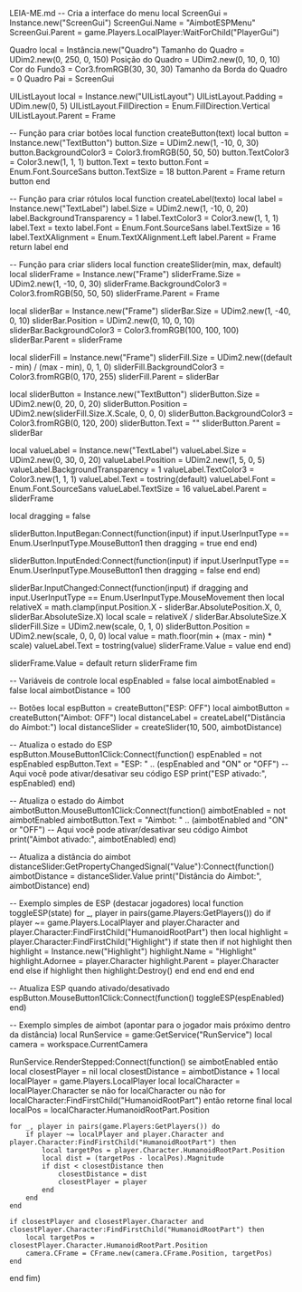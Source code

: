 LEIA-ME.md
-- Cria a interface do menu local ScreenGui = Instance.new("ScreenGui") ScreenGui.Name = "AimbotESPMenu" ScreenGui.Parent = game.Players.LocalPlayer:WaitForChild("PlayerGui")

Quadro local = Instância.new("Quadro") Tamanho do Quadro = UDim2.new(0, 250, 0, 150) Posição do Quadro = UDim2.new(0, 10, 0, 10) Cor do Fundo3 = Cor3.fromRGB(30, 30, 30) Tamanho da Borda do Quadro = 0 Quadro Pai = ScreenGui

UIListLayout local = Instance.new("UIListLayout") UIListLayout.Padding = UDim.new(0, 5) UIListLayout.FillDirection = Enum.FillDirection.Vertical UIListLayout.Parent = Frame

-- Função para criar botões local function createButton(text) local button = Instance.new("TextButton") button.Size = UDim2.new(1, -10, 0, 30) button.BackgroundColor3 = Color3.fromRGB(50, 50, 50) button.TextColor3 = Color3.new(1, 1, 1) button.Text = texto button.Font = Enum.Font.SourceSans button.TextSize = 18 button.Parent = Frame return button end

-- Função para criar rótulos local function createLabel(texto) local label = Instance.new("TextLabel") label.Size = UDim2.new(1, -10, 0, 20) label.BackgroundTransparency = 1 label.TextColor3 = Color3.new(1, 1, 1) label.Text = texto label.Font = Enum.Font.SourceSans label.TextSize = 16 label.TextXAlignment = Enum.TextXAlignment.Left label.Parent = Frame return label end

-- Função para criar sliders local function createSlider(min, max, default) local sliderFrame = Instance.new("Frame") sliderFrame.Size = UDim2.new(1, -10, 0, 30) sliderFrame.BackgroundColor3 = Color3.fromRGB(50, 50, 50) sliderFrame.Parent = Frame

local sliderBar = Instance.new("Frame")
sliderBar.Size = UDim2.new(1, -40, 0, 10)
sliderBar.Position = UDim2.new(0, 10, 0, 10)
sliderBar.BackgroundColor3 = Color3.fromRGB(100, 100, 100)
sliderBar.Parent = sliderFrame

local sliderFill = Instance.new("Frame")
sliderFill.Size = UDim2.new((default - min) / (max - min), 0, 1, 0)
sliderFill.BackgroundColor3 = Color3.fromRGB(0, 170, 255)
sliderFill.Parent = sliderBar

local sliderButton = Instance.new("TextButton")
sliderButton.Size = UDim2.new(0, 20, 0, 20)
sliderButton.Position = UDim2.new(sliderFill.Size.X.Scale, 0, 0, 0)
sliderButton.BackgroundColor3 = Color3.fromRGB(0, 120, 200)
sliderButton.Text = ""
sliderButton.Parent = sliderBar

local valueLabel = Instance.new("TextLabel")
valueLabel.Size = UDim2.new(0, 30, 0, 20)
valueLabel.Position = UDim2.new(1, 5, 0, 5)
valueLabel.BackgroundTransparency = 1
valueLabel.TextColor3 = Color3.new(1, 1, 1)
valueLabel.Text = tostring(default)
valueLabel.Font = Enum.Font.SourceSans
valueLabel.TextSize = 16
valueLabel.Parent = sliderFrame

local dragging = false

sliderButton.InputBegan:Connect(function(input)
    if input.UserInputType == Enum.UserInputType.MouseButton1 then
        dragging = true
    end
end)

sliderButton.InputEnded:Connect(function(input)
    if input.UserInputType == Enum.UserInputType.MouseButton1 then
        dragging = false
    end
end)

sliderBar.InputChanged:Connect(function(input)
    if dragging and input.UserInputType == Enum.UserInputType.MouseMovement then
        local relativeX = math.clamp(input.Position.X - sliderBar.AbsolutePosition.X, 0, sliderBar.AbsoluteSize.X)
        local scale = relativeX / sliderBar.AbsoluteSize.X
        sliderFill.Size = UDim2.new(scale, 0, 1, 0)
        sliderButton.Position = UDim2.new(scale, 0, 0, 0)
        local value = math.floor(min + (max - min) * scale)
        valueLabel.Text = tostring(value)
        sliderFrame.Value = value
    end
end)

sliderFrame.Value = default
return sliderFrame
fim

-- Variáveis ​​de controle local espEnabled = false local aimbotEnabled = false local aimbotDistance = 100

-- Botões local espButton = createButton("ESP: OFF") local aimbotButton = createButton("Aimbot: OFF") local distanceLabel = createLabel("Distância do Aimbot:") local distanceSlider = createSlider(10, 500, aimbotDistance)

-- Atualiza o estado do ESP espButton.MouseButton1Click:Connect(function() espEnabled = not espEnabled espButton.Text = "ESP: " .. (espEnabled and "ON" or "OFF") -- Aqui você pode ativar/desativar seu código ESP print("ESP ativado:", espEnabled) end)

-- Atualiza o estado do Aimbot aimbotButton.MouseButton1Click:Connect(function() aimbotEnabled = not aimbotEnabled aimbotButton.Text = "Aimbot: " .. (aimbotEnabled and "ON" or "OFF") -- Aqui você pode ativar/desativar seu código Aimbot print("Aimbot ativado:", aimbotEnabled) end)

-- Atualiza a distância do aimbot distanceSlider:GetPropertyChangedSignal("Value"):Connect(function() aimbotDistance = distanceSlider.Value print("Distância do Aimbot:", aimbotDistance) end)

-- Exemplo simples de ESP (destacar jogadores) local function toggleESP(state) for _, player in pairs(game.Players:GetPlayers()) do if player ~= game.Players.LocalPlayer and player.Character and player.Character:FindFirstChild("HumanoidRootPart") then local highlight = player.Character:FindFirstChild("Highlight") if state then if not highlight then highlight = Instance.new("Highlight") highlight.Name = "Highlight" highlight.Adornee = player.Character highlight.Parent = player.Character end else if highlight then highlight:Destroy() end end end end end

-- Atualiza ESP quando ativado/desativado espButton.MouseButton1Click:Connect(function() toggleESP(espEnabled) end)

-- Exemplo simples de aimbot (apontar para o jogador mais próximo dentro da distância) local RunService = game:GetService("RunService") local camera = workspace.CurrentCamera

RunService.RenderStepped:Connect(function() se aimbotEnabled então local closestPlayer = nil local closestDistance = aimbotDistance + 1 local localPlayer = game.Players.LocalPlayer local localCharacter = localPlayer.Character se não for localCharacter ou não for localCharacter:FindFirstChild("HumanoidRootPart") então retorne final local localPos = localCharacter.HumanoidRootPart.Position

    for _, player in pairs(game.Players:GetPlayers()) do
        if player ~= localPlayer and player.Character and player.Character:FindFirstChild("HumanoidRootPart") then
            local targetPos = player.Character.HumanoidRootPart.Position
            local dist = (targetPos - localPos).Magnitude
            if dist < closestDistance then
                closestDistance = dist
                closestPlayer = player
            end
        end
    end

    if closestPlayer and closestPlayer.Character and closestPlayer.Character:FindFirstChild("HumanoidRootPart") then
        local targetPos = closestPlayer.Character.HumanoidRootPart.Position
        camera.CFrame = CFrame.new(camera.CFrame.Position, targetPos)
    end
end
fim)
